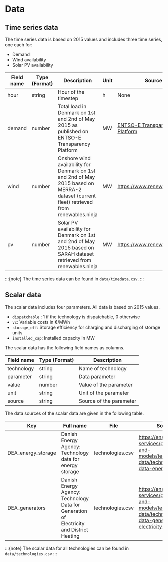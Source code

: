 # Data

## Time series data

The time series data is based on 2015 values and includes three time series, one each for:

- Demand
- Wind availability
- Solar PV availability

| Field name | Type (Format) | Description | Unit  | Source |
| ---        | ---           | ---         | ---   | ---    |
| hour | string | Hour of the timestep | h | None |
| demand | number | Total load in Denmark on 1st and 2nd of May 2015 as published on ENTSO-E Transparency Platform  | MW  | [ENTSO-E Transparency Platform](https://transparency.entsoe.eu/load-domain/r2/totalLoadR2/show) |
| wind | number | Onshore wind availability for Denmark on 1st and 2nd of May 2015 based on MERRA-2 dataset (current fleet) retrieved from renewables.ninja | MW | https://www.renewables.ninja/ |
| pv | number | Solar PV availability for Denmark on 1st and 2nd of May 2015 based on SARAH dataset retrieved from renewables.ninja | MW | https://www.renewables.ninja/ |

:::{note}
The time series data can be found in `data/timedata.csv`.
:::


## Scalar data 

The scalar data includes four parameters. All data is based on 2015 values.

- `dispatchable` : 1 if the technology is dispatchable, 0 otherwise 
- `vc`: Variable costs in €/MWh
- `storage_eff`: Storage efficiency for charging and discharging of storage units
- `installed_cap`: Installed capacity in MW

The scalar data has the following field names as columns.

| Field name | Type (Format) | Description |
| --- | --- | --- |
| technology | string | Name of technology |
| parameter | string  | Data parameter | 
| value | number | Value of the parameter |
| unit | string | Unit of the parameter |
| source | string | Source of the parameter |


The data sources of the scalar data are given in the following table.

| Key | Full name | File | Source |
| --- | ---       | ---  | ---    |
| DEA_energy_storage | Danish Energy Agency: Technology data for energy storage | technologies.csv | https://ens.dk/en/our-services/projections-and-models/technology-data/technology-data-energy-storage | 
| DEA_generators | Danish Energy Agency: Technology Data for Generation of Electricity and District Heating | technologies.csv | https://ens.dk/en/our-services/projections-and-models/technology-data/technology-data-generation-electricity-and |

:::{note}
The scalar data for all technologies can be found in `data/technologies.csv`
:::